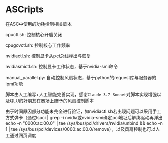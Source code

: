 # ASCripts

在ASC中使用的功耗控制相关脚本

cpuctl.sh: 控制核心开启关闭

cpugovctl.sh: 控制核心工作频率

nvidiactl.sh: 控制显卡从pci总线弹出与恢复

nvidiasmictl.sh: 控制显卡工作状态，基于nvidia-smi命令

manual_parallel.py: 自动控制风扇状态，基于python的request库与服务器的ipmi功能

脚本由人工编写+人工智能完善实现，感谢`Claude 3.7 Sonnet`对脚本实现增强以及QLU的好朋友在赛场上赠予的风扇控制脚本

由于时间原因部分功能未完全进行验证，如nvidiactl.sh若出现问题可以采用手工方式弹卡（通过lspci | grep -i nvidia或nvidia-smi确定pci地址后解绑驱动再弹出echo -n "0000:ac:00.0" |  tee /sys/bus/pci/drivers/nvidia/unbind && echo -n 1 |  tee /sys/bus/pci/devices/0000\:ac\:00.0/remove），以及风扇控制也可以人工通过网页调度

